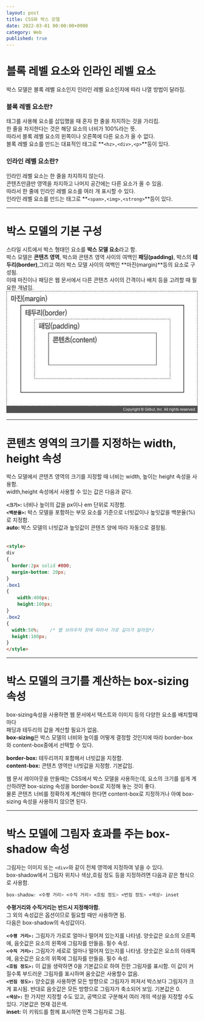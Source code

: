```yaml
---
layout: post
title: CSS와 박스 모델
date: 2022-03-01 00:00:00+0900
category: Web
published: true
---
```

# 블록 레벨 요소와 인라인 레벨 요소 
박스 모델은 블록 레벨 요소인지 인라인 레벨 요소인지에 따라 나열 방법이 달라짐. 

### 블록 레벨 요소란?  
태그를 사용해 요소를 삽입했을 때 혼자 한 줄을 차지하는 것을 가리킴.  
한 줄을 차지한다는 것은 해당 요소의 너비가 100%라는 뜻.  
따라서 블록 레벨 요소의 왼쪽이나 오른쪽에 다른 요소가 올 수 없다.  
블록 레벨 요소를 만드는 대표적인 태그로 **```<hz>,<div>,<p>```**등이 있다.   

### 인라인 레벨 요소란? 
인라인 레벨 요소는 한 줄을 차지하지 않는다.  
콘텐츠만큼만 영역을 차지하고 나머지 공간에는 다른 요소가 올 수 있음.  
따라서 한 줄에 인라인 레벨 요소를 여러 개 표시할 수 있다.  
인라인 레벨 요소를 만드는 태그로 **```<span>,<img>,<strong>```**등이 있다.  

---

# 박스 모델의 기본 구성  
스타일 시트에서 박스 형태인 요소를 **박스 모델 요소**라고 함.  
박스 모델은 **콘텐츠 영역**, 박스와 콘텐츠 영역 사이의 여백인 **패딩(padding)**, 박스의 **테두리(border)**,그리고 여러 박스 모델 사이의 여백인 **마진(margin)**등의 요소로 구성됨.   
이때 마진이나 패딩은 웹 문서에서 다른 콘텐츠 사이의 간격이나 배치 등을 고려할 때 필요한 개념임.   
![박스모델](\images\css\boxmodel.jpg)  

---

# 콘텐츠 영역의 크기를 지정하는 width, height 속성  
박스 모델에서 콘텐츠 영역의 크기를 지정할 때 너비는 width, 높이는 height 속성을 사용함.  
width,height 속성에서 사용할 수 있는 값은 다음과 같다.  
>
**```<크기>```:** 너비나 높이의 값을 px이나 em 단위로 지정함.  
**```<백분율>```:** 박스 모델을 포함하는 부모 요소를 기준으로 너빗값이나 높잇값을 백분율(%)로 지정함.  
**auto:** 박스 모델의 너빗값과 높잇값이 콘텐츠 양에 따라 자동으로 결정됨.  

```html

<style>
div 
{
  border:2px solid #000;
  margin-bottom: 20px;
}
.box1 
{
	width:400px;
	height:100px;
}
.box2 
{
  width:50%;    /* 웹 브라우저 창에 따라서 가로 길이가 달라짐*/
  height:100px;
}
</style>
```

---
# 박스 모델의 크기를 계산하는 box-sizing 속성
box-sizing속성을 사용하면 웹 문서에서 텍스트와 이미지 등의 다양한 요소를 배치할때마다  
패딩과 테두리의 값을 계산할 필요가 없음.  
**box-sizing**은 박스 모델의 너비와 높이를 어떻게 결정할 것인지에 따라 border-box와 content-box중에서 선택할 수 있다.  
>
**border-box:** 테두리까지 포함해서 너빗값을 지정함.  
**content-box:** 콘텐츠 영역만 너빗값을 지정함. 기본값임.  

웹 문서 레이아웃을 만들때는 CSS에서 박스 모델을 사용하는데, 요소의 크기를 쉽게 계산하려면 box-sizing 속성을 border-box로 지정해 놓는 것이 좋다.  
물론 콘텐츠 너비를 정확하게 계산해야 한다면 content-box로 지정하거나 아예 box-sizing 속성을 사용하지 않으면 된다.  

---

# 박스 모델에 그림자 효과를 주는 box-shadow 속성

그림자는 이미지 또는 ```<div>```와 같이 전체 영역에 지정하여 넣을 수 있다.  
box-shadow에서 그림자 위치나 색상,흐림 정도 등을 지정하려면 다음과 같은 형식으로 사용함.  
```css
box-shadow: <수평 거리> <수직 거리> <흐림 정도> <번짐 정도> <색상> inset
```
**수평거리와 수직거리는 반드시 지정해야함.**   
그 외의 속성값은 옵션이므로 필요할 때만 사용하면 됨.  
다음은 box-shadow의 속성값이다.  
>
**```<수평 거리>:```** 그림자가 가로로 얼마나 떨어져 있는지를 나타냄. 양숫값은 요소의 오른쪽에, 음숫값은 요소의 왼쪽에 그림자를 만들음. 필수 속성.  
**```<수직 거리>:```** 그림자가 세로로 얼마나 떨어져 있는지를 나타냄. 양숫값은 요소의 아래쪽에, 음숫값은 요소의 위쪽에 그림자를 만들음. 필수 속성.  
**```<흐림 정도>:```** 이 값을 생략하면 0을 기본값으로 하여 진한 그림자를 표시함. 이 값이 커질수록 부드러운 그림자를 표시하며 움숫값은 사용할수 없음.  
**```<번짐 정도>:```** 양숫값을 사용하면 모든 방향으로 그림자가 퍼져서 박스보다 그림자가 크게 표시됨. 반대로 음숫값은 모든 방향으로 그림자가 축소되어 보임. 기본값은 0.  
**```<색상>:```** 한 가지만 지정할 수도 있고, 공백으로 구분해서 여러 개의 색상을 지정할 수도 있다. 기본값은 현재 검은색.  
**inset:** 이 키워드를 함께 표시하면 안쪽 그림자로 그림.  

